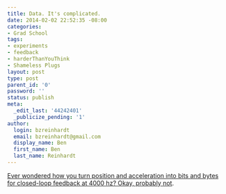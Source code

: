 ```yaml
---
title: Data. It's complicated.
date: 2014-02-02 22:52:35 -08:00
categories:
- Grad School
tags:
- experiments
- feedback
- harderThanYouThink
- Shameless Plugs
layout: post
type: post
parent_id: '0'
password: ''
status: publish
meta:
  _edit_last: '44242401'
  _publicize_pending: '1'
author:
  login: bzreinhardt
  email: bzreinhardt@gmail.com
  display_name: Ben
  first_name: Ben
  last_name: Reinhardt
---
```


<p><a href="http://www.spacecraftresearch.com/blog/?page_id=272" target="_blank">Ever wondered how you turn position and acceleration into bits and bytes for closed-loop feedback at 4000 hz? Okay, probably not</a>.</p>
